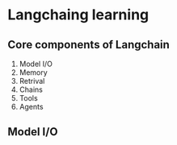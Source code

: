 # Langchaing learning

## Core components of Langchain

1. Model I/O
2. Memory
3. Retrival
4. Chains
5. Tools
6. Agents

## Model I/O

